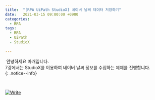 ```yaml
---
title:  "[RPA UiPath StudioX] 네이버 날씨 데이터 저장하기"
date:   2021-03-15 09:00:00 +0900
categories:
  - RPA
tags:
  - RPA
  - UiPath
  - StudioX

---
```


&nbsp;안녕하세요 마개입니다.  
7강에서는 StudioX를 이용하여 네이버 날씨 정보를 수집하는 예제를 진행합니다.  
{: .notice--info}

<br>

[![Write](http://img.youtube.com/vi/5r7eWggx3A0/maxresdefault.jpg)](https://www.youtube.com/watch?v=5r7eWggx3A0)
